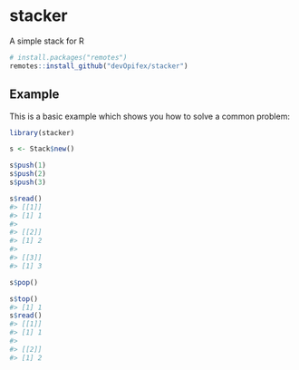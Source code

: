 
<!-- README.md is generated from README.Rmd. Please edit that file -->

<!-- badges: start -->

<!-- badges: end -->

# stacker

A simple stack for R

``` r
# install.packages("remotes")
remotes::install_github("devOpifex/stacker")
```

## Example

This is a basic example which shows you how to solve a common problem:

``` r
library(stacker)

s <- Stack$new()

s$push(1)
s$push(2)
s$push(3)

s$read()
#> [[1]]
#> [1] 1
#> 
#> [[2]]
#> [1] 2
#> 
#> [[3]]
#> [1] 3

s$pop()

s$top()
#> [1] 1
s$read()
#> [[1]]
#> [1] 1
#> 
#> [[2]]
#> [1] 2
```
